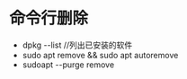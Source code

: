 # 命令行删除
* dpkg --list  //列出已安装的软件
* sudo apt remove <package name> && sudo apt autoremove
* sudoapt --purge remove <package name>